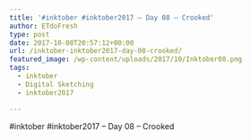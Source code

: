 ```yaml
---
title: '#inktober #inktober2017 – Day 08 – Crooked'
author: ETdoFresh
type: post
date: 2017-10-08T20:57:12+00:00
url: /inktober-inktober2017-day-08-crooked/
featured_image: /wp-content/uploads/2017/10/Inktober08.png
tags:
  - inktober
  - Digital Sketching
  - inktober2017

---
```

#inktober #inktober2017 – Day 08 – Crooked
